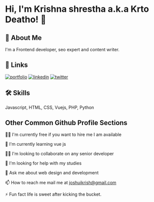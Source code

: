 # Hi, I'm Krishna shrestha a.k.a Krto Deatho! 👋

## 🚀 About Me
I'm a Frontend developer, seo expert and content writer.

## 🔗 Links
[![portfolio](https://img.shields.io/badge/my_portfolio-000?style=for-the-badge&logo=ko-fi&logoColor=white)](https://krtodeatho.github.io/k/)
[![linkedin](https://img.shields.io/badge/linkedin-0A66C2?style=for-the-badge&logo=linkedin&logoColor=white)](https://www.linkedin.com/in/krishna-shrestha-1675751b8/)
[![twitter](https://img.shields.io/badge/twitter-1DA1F2?style=for-the-badge&logo=twitter&logoColor=white)](https://www.twitter.com/krto_deatho)


## 🛠 Skills
Javascript, HTML, CSS, Vuejs, PHP, Python


## Other Common Github Profile Sections
👩‍💻 I'm currently free if you want to hire me I am available

🧠 I'm currently learning vue js

👯‍♀️ I'm looking to collaborate on any senior developer

🤔 I'm looking for help with my studies

💬 Ask me about web design and development

📫 How to reach me mail me at joshuikrish@gmail.com



⚡️ Fun fact life is sweet after kicking the bucket.
